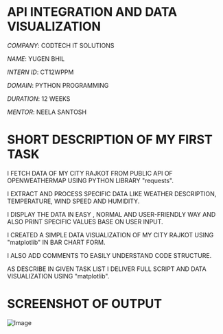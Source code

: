 #  API INTEGRATION  AND DATA  VISUALIZATION

*COMPANY*: CODTECH IT SOLUTIONS

*NAME*: YUGEN BHIL

*INTERN ID*: CT12WPPM

*DOMAIN*: PYTHON PROGRAMMING

*DURATION*: 12 WEEKS

*MENTOR*: NEELA SANTOSH

#  SHORT DESCRIPTION OF MY FIRST TASK

I FETCH DATA OF MY CITY RAJKOT FROM PUBLIC API OF OPENWEATHERMAP USING PYTHON LIBRARY "requests".

I EXTRACT AND PROCESS SPECIFIC DATA LIKE WEATHER DESCRIPTION, TEMPERATURE, WIND SPEED AND HUMIDITY.

I DISPLAY THE DATA IN EASY , NORMAL AND USER-FRIENDLY WAY AND ALSO PRINT SPECIFIC VALUES BASE ON USER INPUT.

I CREATED A SIMPLE DATA VISUALIZATION OF MY CITY RAJKOT USING "matplotlib" IN BAR CHART FORM. 

I ALSO ADD COMMENTS TO EASILY UNDERSTAND CODE STRUCTURE.

AS DESCRIBE IN GIVEN TASK LIST I DELIVER FULL SCRIPT AND DATA VISUALIZATION USING "matplotlib".

# SCREENSHOT OF OUTPUT

![Image](https://github.com/user-attachments/assets/798f7dc8-f6b2-497a-9010-0c19d3f4c57b)
 
